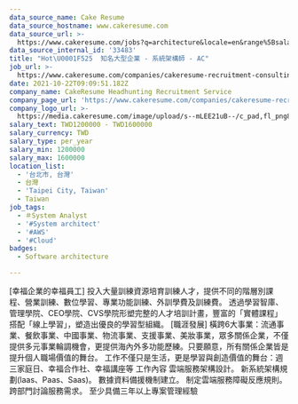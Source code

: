 ```yaml
---
data_source_name: Cake Resume
data_source_hostname: www.cakeresume.com
data_source_url: >-
  https://www.cakeresume.com/jobs?q=architecture&locale=en&range%5Bsalary_range%5D%5Bmin%5D=1000000&page=4
data_source_internal_id: '33483'
title: "Hot\U0001F525  知名大型企業 - 系統架構師 - AC"
job_url: >-
  https://www.cakeresume.com/companies/cakeresume-recruitment-consulting/jobs/d33cef
date: 2021-10-22T09:09:51.182Z
company_name: CakeResume Headhunting Recruitment Service
company_page_url: 'https://www.cakeresume.com/companies/cakeresume-recruitment-consulting'
company_logo_url: >-
  https://media.cakeresume.com/image/upload/s--mLEE21uB--/c_pad,fl_png8,h_200,w_200/v1620881212/vdbipassrdfr8omwzeq6.png
salary_text: TWD1200000 - TWD1600000
salary_currency: TWD
salary_type: per_year
salary_min: 1200000
salary_max: 1600000
location_list:
  - '台北市, 台灣'
  - 台灣
  - 'Taipei City, Taiwan'
  - Taiwan
job_tags:
  - ＃System Analyst
  - '#System architect'
  - '#AWS'
  - '#Cloud'
badges:
  - Software architecture

---
```


[幸福企業的幸福員工] 投入大量訓練資源培育訓練人才，提供不同的階層別課程、營業訓練、數位學習、專業功能訓練、外訓學費及訓練費。 透過學習智庫、管理學院、CEO學院、CVS學院形塑完整的人才培訓計畫，豐富的「實體課程」搭配「線上學習」，塑造出優良的學習型組織。 [職涯發展] 橫跨6大事業：流通事業、餐飲事業、中國事業、物流事業、支援事業、美妝事業，眾多關係企業，不僅提供多元事業輪調機會，更提供海內外多功能歷練。只要願意，所有關係企業皆是提升個人職場價值的舞台。 工作不僅只是生活，更是學習與創造價值的舞台：週三家庭日、幸福合作社、幸福講座等 工作內容 雲端服務架構設計。 新系統架構規劃(laas、Paas、Saas)。 數據資料備援機制建立。 制定雲端服務障礙反應規則。 跨部門討論服務需求。 至少具備三年以上專案管理經驗